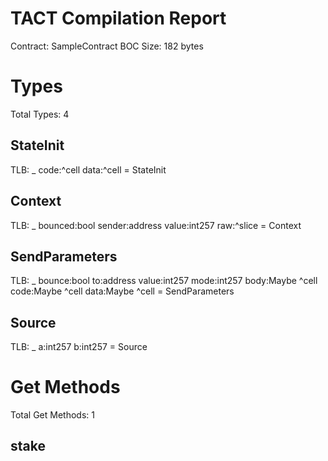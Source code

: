 # TACT Compilation Report
Contract: SampleContract
BOC Size: 182 bytes

# Types
Total Types: 4

## StateInit
TLB: _ code:^cell data:^cell = StateInit

## Context
TLB: _ bounced:bool sender:address value:int257 raw:^slice = Context

## SendParameters
TLB: _ bounce:bool to:address value:int257 mode:int257 body:Maybe ^cell code:Maybe ^cell data:Maybe ^cell = SendParameters

## Source
TLB: _ a:int257 b:int257 = Source

# Get Methods
Total Get Methods: 1

## stake
